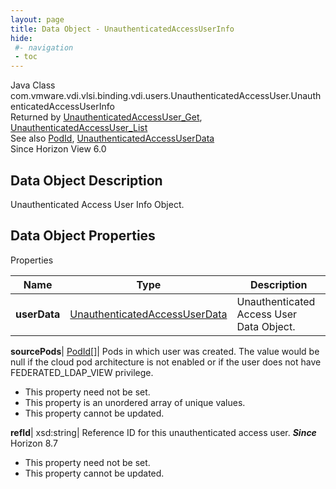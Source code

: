 ```yaml
---
layout: page
title: Data Object - UnauthenticatedAccessUserInfo
hide:
 #- navigation
 - toc
---
```






Java Class
    com.vmware.vdi.vlsi.binding.vdi.users.UnauthenticatedAccessUser.UnauthenticatedAccessUserInfo  
Returned by
     [UnauthenticatedAccessUser_Get](vdi.users.UnauthenticatedAccessUser.md#get), [UnauthenticatedAccessUser_List](vdi.users.UnauthenticatedAccessUser.md#list)  
See also
     [PodId](vdi.entity.PodId.md), [UnauthenticatedAccessUserData](vdi.users.UnauthenticatedAccessUser.UnauthenticatedAccessUserData.md)  
Since 
    Horizon View 6.0

## Data Object Description 

Unauthenticated Access User Info Object. 

## Data Object Properties

Properties

Name |  Type |  Description   
---|---|---  
**userData**| [UnauthenticatedAccessUserData](vdi.users.UnauthenticatedAccessUser.UnauthenticatedAccessUserData.md)|  Unauthenticated Access User Data Object.   
  
**sourcePods**| [PodId[]](vdi.entity.PodId.md)|  Pods in which user was created. The value would be null if the cloud pod architecture is not enabled or if the user does not have FEDERATED_LDAP_VIEW privilege.   


 * This property need not be set.
  * This property is an unordered array of unique values.
 * This property cannot be updated.

  
**refId**|  xsd:string|  Reference ID for this unauthenticated access user.  **_Since_** Horizon 8.7  


 * This property need not be set.
 * This property cannot be updated.

  
  

  

